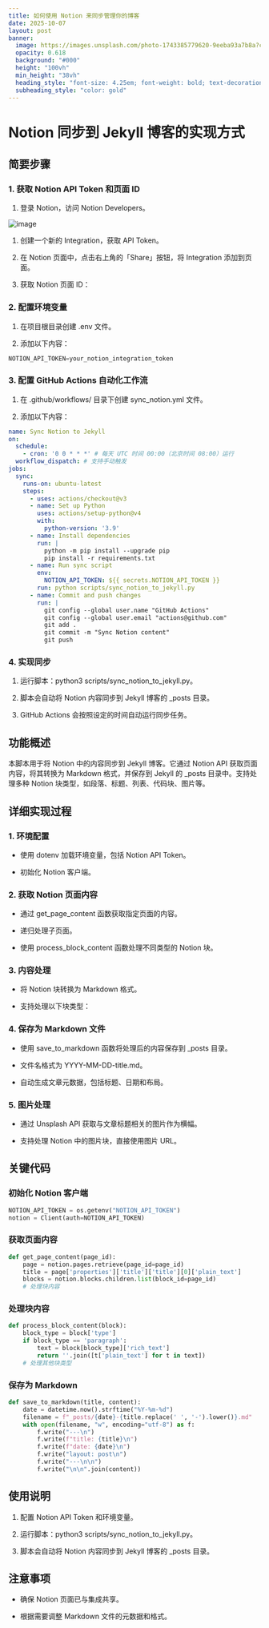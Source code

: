 ```yaml
---
title: 如何使用 Notion 来同步管理你的博客
date: 2025-10-07
layout: post
banner:
  image: https://images.unsplash.com/photo-1743385779620-9eeba93a7b8a?crop=entropy&cs=tinysrgb&fit=max&fm=jpg&ixid=M3w2OTIwMzJ8MHwxfHJhbmRvbXx8fHx8fHx8fDE3NTk4MTg2OTN8&ixlib=rb-4.1.0&q=80&w=1080
  opacity: 0.618
  background: "#000"
  height: "100vh"
  min_height: "38vh"
  heading_style: "font-size: 4.25em; font-weight: bold; text-decoration: underline"
  subheading_style: "color: gold"
---
```


# Notion 同步到 Jekyll 博客的实现方式

## 简要步骤

### 1. 获取 Notion API Token 和页面 ID

1. 登录 Notion，访问 Notion Developers。

![image](https://prod-files-secure.s3.us-west-2.amazonaws.com/a7a0cc5a-89b9-4cda-8686-1fba0ca52f40/d19c1afe-dea5-4312-9333-786b0ba83054/image.png?X-Amz-Algorithm=AWS4-HMAC-SHA256&X-Amz-Content-Sha256=UNSIGNED-PAYLOAD&X-Amz-Credential=ASIAZI2LB466ZGZKLSP5%2F20251007%2Fus-west-2%2Fs3%2Faws4_request&X-Amz-Date=20251007T063132Z&X-Amz-Expires=3600&X-Amz-Security-Token=IQoJb3JpZ2luX2VjEAYaCXVzLXdlc3QtMiJGMEQCIE0JUonrxSyC5l8mgU9UwWUNdankBHJnqyaRNmUcNDSfAiAqI2kBVu%2BiIgiOxWauuWCtHvEppT25Ol%2FOVMez%2Bjle7CqIBAif%2F%2F%2F%2F%2F%2F%2F%2F%2F%2F8BEAAaDDYzNzQyMzE4MzgwNSIMD3VoziRiH89fCGZxKtwDM9xVk0rXEN7L%2B23nlTs0GxEsgypHBilxMBpxfgp4OToQ8y4PzDqmnfWXAqeeftCUBIk6oqcavDvsOtMpM%2BEyLfzFlVuOSoPO5gf%2BJNGvk9SVGOHrs%2BdeviUCqylYRS%2FQkz%2BQKtDk0lYBFiMqnOouMMfuPpRNgJhWOZPH%2FKsNx%2FFzVb56dMoKGR9G426zwnjq6ANvxh6Z0vnPDZR5VhHrTaRd7vJ2oYsy41csCYqYN79%2Bcw7DseObgTwrasFBYOoqO74%2FEoMo2K7KAPpche4JCQn87jFi9beK4E3OsQPGGHkiCXDekr0o2aKuWxwAGW9YUjors7gwjHyU3u7k4a%2FG1FFCW2piO%2BMSfQOhI%2FRkhSsn5tE8VwjuiD%2B8zK3zQxZcIyMqYYrY4D9nKL1qSb%2BcdfVUU9IP6T3VEuA%2F3XPIMvLAb1h4ymP3mamvpEx1kN2NYIvsPfqZt5sf3d9ZuDwEAn9%2BJHr33pZ%2FKMpsaT5UfsTltG0SjcoN%2F0G%2B6d4hvjNBz30vCTAr6NEUHrxjIvRIEtukgf9rraQjyazmcEFG7Zl8HBUtZ23ZkPah13j0ZmgudGMPgJJQI1wVEIPsAAbiR4EIHr2qBq%2BC4ptOPhNa1WmSnMTewSGcU85rju4wx8iSxwY6pgElBQyYBWKiWKn30s0WeLwXNcFr7tA%2FSL0JXb5%2B7sE8Pn%2FOqhrZHGNxLGIySn%2Fp86UjTWSoPQ4nZ2qQK0GZIJSkGAyXDe2FTLsVfMjFTSHUJrBwq2H2sgswpsPZp0kApLFFMTkQotGKonmDz78L8Oht1sv3MzgtzWIy1VptYdwXJOKQraIaWDLNk7C%2Feo8IC8i80wBcwkYez27oLrXzakn6gO346HcD&X-Amz-Signature=a037b15b9197e9b3576ab5c86f6567ea79acbbb307c153a56df1583983cbe542&X-Amz-SignedHeaders=host&x-amz-checksum-mode=ENABLED&x-id=GetObject)

1. 创建一个新的 Integration，获取 API Token。

1. 在 Notion 页面中，点击右上角的「Share」按钮，将 Integration 添加到页面。

1. 获取 Notion 页面 ID：


### 2. 配置环境变量

1. 在项目根目录创建 .env 文件。

1. 添加以下内容：

```javascript
NOTION_API_TOKEN=your_notion_integration_token
```

### 3. 配置 GitHub Actions 自动化工作流

1. 在 .github/workflows/ 目录下创建 sync_notion.yml 文件。

1. 添加以下内容：

```yaml
name: Sync Notion to Jekyll
on:
  schedule:
    - cron: '0 0 * * *' # 每天 UTC 时间 00:00（北京时间 08:00）运行
  workflow_dispatch: # 支持手动触发
jobs:
  sync:
    runs-on: ubuntu-latest
    steps:
      - uses: actions/checkout@v3
      - name: Set up Python
        uses: actions/setup-python@v4
        with:
          python-version: '3.9'
      - name: Install dependencies
        run: |
          python -m pip install --upgrade pip
          pip install -r requirements.txt
      - name: Run sync script
        env:
          NOTION_API_TOKEN: ${{ secrets.NOTION_API_TOKEN }}
        run: python scripts/sync_notion_to_jekyll.py
      - name: Commit and push changes
        run: |
          git config --global user.name "GitHub Actions"
          git config --global user.email "actions@github.com"
          git add .
          git commit -m "Sync Notion content"
          git push
```

### 4. 实现同步

1. 运行脚本：python3 scripts/sync_notion_to_jekyll.py。

1. 脚本会自动将 Notion 内容同步到 Jekyll 博客的 _posts 目录。

1. GitHub Actions 会按照设定的时间自动运行同步任务。

## 功能概述

本脚本用于将 Notion 中的内容同步到 Jekyll 博客。它通过 Notion API 获取页面内容，将其转换为 Markdown 格式，并保存到 Jekyll 的 _posts 目录中。支持处理多种 Notion 块类型，如段落、标题、列表、代码块、图片等。

## 详细实现过程

### 1. 环境配置

- 使用 dotenv 加载环境变量，包括 Notion API Token。

- 初始化 Notion 客户端。

### 2. 获取 Notion 页面内容

- 通过 get_page_content 函数获取指定页面的内容。

- 递归处理子页面。

- 使用 process_block_content 函数处理不同类型的 Notion 块。

### 3. 内容处理

- 将 Notion 块转换为 Markdown 格式。

- 支持处理以下块类型：


### 4. 保存为 Markdown 文件

- 使用 save_to_markdown 函数将处理后的内容保存到 _posts 目录。

- 文件名格式为 YYYY-MM-DD-title.md。

- 自动生成文章元数据，包括标题、日期和布局。

### 5. 图片处理

- 通过 Unsplash API 获取与文章标题相关的图片作为横幅。

- 支持处理 Notion 中的图片块，直接使用图片 URL。

## 关键代码

### 初始化 Notion 客户端

```python
NOTION_API_TOKEN = os.getenv("NOTION_API_TOKEN")
notion = Client(auth=NOTION_API_TOKEN)
```

### 获取页面内容

```python
def get_page_content(page_id):
    page = notion.pages.retrieve(page_id=page_id)
    title = page['properties']['title']['title'][0]['plain_text']
    blocks = notion.blocks.children.list(block_id=page_id)
    # 处理块内容
```

### 处理块内容

```python
def process_block_content(block):
    block_type = block['type']
    if block_type == 'paragraph':
        text = block[block_type]['rich_text']
        return ''.join([t['plain_text'] for t in text])
    # 处理其他块类型
```

### 保存为 Markdown

```python
def save_to_markdown(title, content):
    date = datetime.now().strftime("%Y-%m-%d")
    filename = f"_posts/{date}-{title.replace(' ', '-').lower()}.md"
    with open(filename, "w", encoding="utf-8") as f:
        f.write("---\n")
        f.write(f"title: {title}\n")
        f.write(f"date: {date}\n")
        f.write("layout: post\n")
        f.write("---\n\n")
        f.write("\n\n".join(content))
```

## 使用说明

1. 配置 Notion API Token 和环境变量。

1. 运行脚本：python3 scripts/sync_notion_to_jekyll.py。

1. 脚本会自动将 Notion 内容同步到 Jekyll 博客的 _posts 目录。

## 注意事项

- 确保 Notion 页面已与集成共享。

- 根据需要调整 Markdown 文件的元数据和格式。